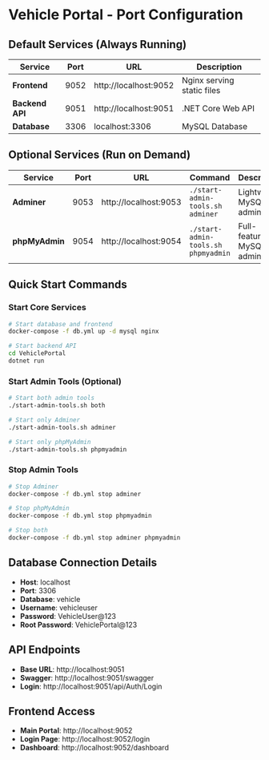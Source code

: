 # Vehicle Portal - Port Configuration

## Default Services (Always Running)

| Service         | Port | URL                   | Description                |
| --------------- | ---- | --------------------- | -------------------------- |
| **Frontend**    | 9052 | http://localhost:9052 | Nginx serving static files |
| **Backend API** | 9051 | http://localhost:9051 | .NET Core Web API          |
| **Database**    | 3306 | localhost:3306        | MySQL Database             |

## Optional Services (Run on Demand)

| Service        | Port | URL                   | Command                             | Description               |
| -------------- | ---- | --------------------- | ----------------------------------- | ------------------------- |
| **Adminer**    | 9053 | http://localhost:9053 | `./start-admin-tools.sh adminer`    | Lightweight MySQL admin   |
| **phpMyAdmin** | 9054 | http://localhost:9054 | `./start-admin-tools.sh phpmyadmin` | Full-featured MySQL admin |

## Quick Start Commands

### Start Core Services

```bash
# Start database and frontend
docker-compose -f db.yml up -d mysql nginx

# Start backend API
cd VehiclePortal
dotnet run
```

### Start Admin Tools (Optional)

```bash
# Start both admin tools
./start-admin-tools.sh both

# Start only Adminer
./start-admin-tools.sh adminer

# Start only phpMyAdmin
./start-admin-tools.sh phpmyadmin
```

### Stop Admin Tools

```bash
# Stop Adminer
docker-compose -f db.yml stop adminer

# Stop phpMyAdmin
docker-compose -f db.yml stop phpmyadmin

# Stop both
docker-compose -f db.yml stop adminer phpmyadmin
```

## Database Connection Details

- **Host**: localhost
- **Port**: 3306
- **Database**: vehicle
- **Username**: vehicleuser
- **Password**: VehicleUser@123
- **Root Password**: VehiclePortal@123

## API Endpoints

- **Base URL**: http://localhost:9051
- **Swagger**: http://localhost:9051/swagger
- **Login**: http://localhost:9051/api/Auth/Login

## Frontend Access

- **Main Portal**: http://localhost:9052
- **Login Page**: http://localhost:9052/login
- **Dashboard**: http://localhost:9052/dashboard
